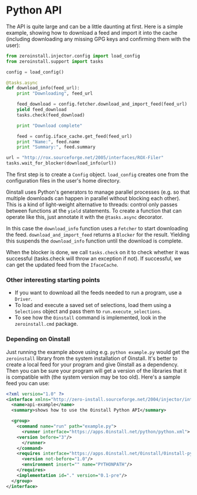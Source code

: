 # Python API

The API is quite large and can be a little daunting at first. Here is a simple example, showing how to download a feed and import it into the cache (including downloading any missing GPG keys and confirming them with the user):

```python
from zeroinstall.injector.config import load_config
from zeroinstall.support import tasks

config = load_config()

@tasks.async
def download_info(feed_url):
	print "Downloading", feed_url

	feed_download = config.fetcher.download_and_import_feed(feed_url)
	yield feed_download
	tasks.check(feed_download)

	print "Download complete"

	feed = config.iface_cache.get_feed(feed_url)
	print "Name:", feed.name
	print "Summary:", feed.summary

url = "http://rox.sourceforge.net/2005/interfaces/ROX-Filer"
tasks.wait_for_blocker(download_info(url))
```

The first step is to create a `Config` object. `load_config` creates one from the configuration files in the user's home directory.

0install uses Python's generators to manage parallel processes (e.g. so that multiple downloads can happen in parallel without blocking each other). This is a kind of light-weight alternative to threads: control only passes between functions at the `yield` statements. To create a function that can operate like this, just annotate it with the `@tasks.async` decorator.

In this case the `download_info` function uses a `Fetcher` to start downloading the feed. `download_and_import_feed` returns a `Blocker` for the result. Yielding this suspends the `download_info` function until the download is complete.

When the blocker is done, we call `tasks.check` on it to check whether it was successful (tasks.check will throw an exception if not). If successful, we can get the updated feed from the `IfaceCache`.

### Other interesting starting points

- If you want to download all the feeds needed to run a program, use a `Driver`.
- To load and execute a saved set of selections, load them using a `Selections` object and pass them to `run.execute_selections`.
- To see how the `0install` command is implemented, look in the `zeroinstall.cmd` package.

### Depending on 0install

Just running the example above using e.g. `python example.py` would get the `zeroinstall` library from the system installation of 0install. It's better to create a local feed for your program and give 0install as a dependency. Then you can be sure your program will get a version of the libraries that it is compatible with (the system version may be too old). Here's a sample feed you can use:

```xml
<?xml version="1.0" ?>
<interface xmlns="http://zero-install.sourceforge.net/2004/injector/interface">
  <name>api-example</name>
  <summary>shows how to use the 0install Python API</summary>

  <group>
    <command name="run" path="example.py">
      <runner interface="https://apps.0install.net/python/python.xml">
	<version before="3"/>
      </runner>
    </command>
    <requires interface="https://apps.0install.net/0install/0install-python.xml">
      <version not-before="1.0"/>
      <environment insert="" name="PYTHONPATH"/>
    </requires>
    <implementation id="." version="0.1-pre"/>
  </group>
</interface>
```
